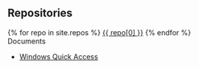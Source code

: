 ## Repositories
<section class="ske-repos">
  {% for repo in site.repos %}
      <a  class="mdl-button mdl-js-button mdl-button--raised mdl-button--primary" href="{{ repo[1] }}">{{ repo[0] }}</a>
  {% endfor %}
</section

## Documents
* [Windows Quick Access](docs/WindowsQuickAccess.md)
